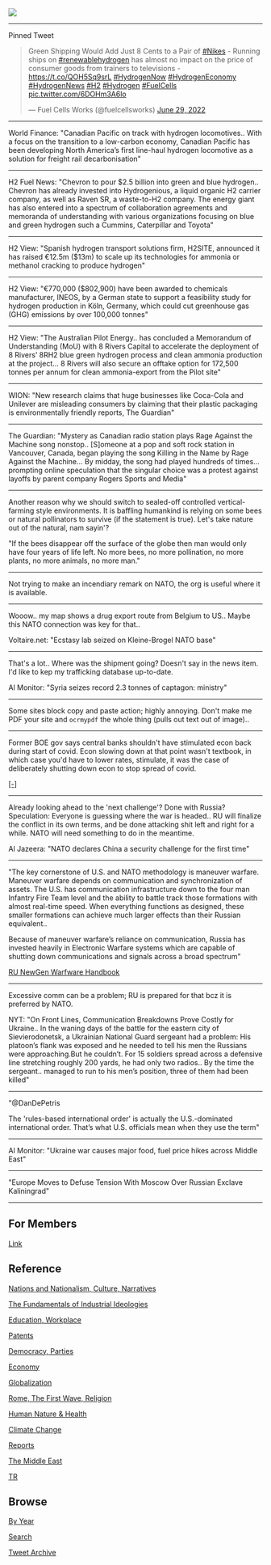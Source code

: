 <img src="https://drive.google.com/uc?export=view&id=1B2wf9R7AMH1d7Vw6e2mucLbIQ5NSjir7"/>

---

Pinned Tweet

<blockquote class="twitter-tweet"><p lang="en" dir="ltr">Green Shipping Would Add Just 8 Cents to a Pair of <a href="https://twitter.com/hashtag/Nikes?src=hash&amp;ref_src=twsrc%5Etfw">#Nikes</a> - Running ships on <a href="https://twitter.com/hashtag/renewablehydrogen?src=hash&amp;ref_src=twsrc%5Etfw">#renewablehydrogen</a> has almost no impact on the price of consumer goods from trainers to televisions - <a href="https://t.co/QOH5Sq9srL">https://t.co/QOH5Sq9srL</a> <a href="https://twitter.com/hashtag/HydrogenNow?src=hash&amp;ref_src=twsrc%5Etfw">#HydrogenNow</a> <a href="https://twitter.com/hashtag/HydrogenEconomy?src=hash&amp;ref_src=twsrc%5Etfw">#HydrogenEconomy</a> <a href="https://twitter.com/hashtag/HydrogenNews?src=hash&amp;ref_src=twsrc%5Etfw">#HydrogenNews</a> <a href="https://twitter.com/hashtag/H2?src=hash&amp;ref_src=twsrc%5Etfw">#H2</a> <a href="https://twitter.com/hashtag/Hydrogen?src=hash&amp;ref_src=twsrc%5Etfw">#Hydrogen</a> <a href="https://twitter.com/hashtag/FuelCells?src=hash&amp;ref_src=twsrc%5Etfw">#FuelCells</a> <a href="https://t.co/6DOHm3A6lo">pic.twitter.com/6DOHm3A6lo</a></p>&mdash; Fuel Cells Works (@fuelcellsworks) <a href="https://twitter.com/fuelcellsworks/status/1542127102941691904?ref_src=twsrc%5Etfw">June 29, 2022</a></blockquote> <script async src="https://platform.twitter.com/widgets.js" charset="utf-8"></script>

---

World Finance: "Canadian Pacific on track with hydrogen
locomotives.. With a focus on the transition to a low-carbon economy,
Canadian Pacific has been developing North America’s first line-haul
hydrogen locomotive as a solution for freight rail decarbonisation"


---

H2 Fuel News: "Chevron to pour $2.5 billion into green and blue
hydrogen.. Chevron has already invested into Hydrogenious, a liquid
organic H2 carrier company, as well as Raven SR, a waste-to-H2
company. The energy giant has also entered into a spectrum of
collaboration agreements and memoranda of understanding with various
organizations focusing on blue and green hydrogen such a Cummins,
Caterpillar and Toyota"

---

H2 View: "Spanish hydrogen transport solutions firm, H2SITE, announced
it has raised €12.5m ($13m) to scale up its technologies for ammonia
or methanol cracking to produce hydrogen"

---

H2 View: "€770,000 ($802,900) have been awarded to chemicals
manufacturer, INEOS, by a German state to support a feasibility study
for hydrogen production in Köln, Germany, which could cut greenhouse
gas (GHG) emissions by over 100,000 tonnes"

---

H2 View: "The Australian Pilot Energy.. has concluded a Memorandum of
Understanding (MoU) with 8 Rivers Capital to accelerate the deployment
of 8 Rivers’ 8RH2 blue green hydrogen process and clean ammonia
production at the project... 8 Rivers will also secure an offtake
option for 172,500 tonnes per annum for clean ammonia-export from the
Pilot site"

---

WION: "New research claims that huge businesses like Coca-Cola and
Unilever are misleading consumers by claiming that their plastic
packaging is environmentally friendly reports, The Guardian"

---

The Guardian: "Mystery as Canadian radio station plays Rage Against
the Machine song nonstop.. [S]omeone at a pop and soft rock station in
Vancouver, Canada, began playing the song Killing in the Name by Rage
Against the Machine... By midday, the song had played hundreds of
times... prompting online speculation that the singular choice was a
protest against layoffs by parent company Rogers Sports and Media"

---

Another reason why we should switch to sealed-off controlled
vertical-farming style environments. It is baffling humankind is
relying on some bees or natural pollinators to survive (if the
statement is true). Let's take nature out of the natural, nam sayin'?

"If the bees disappear off the surface of the globe then man would
only have four years of life left. No more bees, no more pollination,
no more plants, no more animals, no more man."

---

Not trying to make an incendiary remark on NATO, the org is useful
where it is available.

---

Wooow.. my map shows a drug export route from Belgium to US.. Maybe
this NATO connection was key for that..

Voltaire.net: "Ecstasy lab seized on Kleine-Brogel NATO base"

---

That's a lot.. Where was the shipment going? Doesn't say in the news
item. I'd like to kep my trafficking database up-to-date.

Al Monitor: "Syria seizes record 2.3 tonnes of captagon: ministry"

---

Some sites block copy and paste action; highly annoying. Don't make me
PDF your site and `ocrmypdf` the whole thing (pulls out text out of
image).. 

---

Former BOE gov says central banks shouldn't have stimulated econ back
during start of covid. Econ slowing down at that point wasn't
textbook, in which case you'd have to lower rates, stimulate, it was
the case of deliberately shutting down econ to stop spread of covid.

[[-]](https://youtu.be/B6Zb_AvxT8g?t=198)

---

Already looking ahead to the 'next challenge'? Done with Russia?
Speculation: Everyone is guessing where the war is headed..  RU will
finalize the conflict in its own terms, and be done attacking shit
left and right for a while. NATO will need something to do in the
meantime.

Al Jazeera: "NATO declares China a security challenge for the first time"

---

"The key cornerstone of U.S. and NATO methodology is maneuver
warfare. Maneuver warfare depends on communication and synchronization
of assets. The U.S. has communication infrastructure down to the four
man Infantry Fire Team level and the ability to battle track those
formations with almost real-time speed. When everything functions as
designed, these smaller formations can achieve much larger effects
than their Russian equivalent..

Because of maneuver warfare’s reliance on communication, Russia has
invested heavily in Electronic Warfare systems which are capable of
shutting down communications and signals across a broad spectrum"

[RU NewGen Warfware Handbook](https://info.publicintelligence.net/AWG-RussianNewWarfareHandbook.pdf)

---

Excessive comm can be a problem; RU is prepared for that bcz it is
preferred by NATO.

NYT: "On Front Lines, Communication Breakdowns Prove Costly for
Ukraine.. In the waning days of the battle for the eastern city of
Sievierodonetsk, a Ukrainian National Guard sergeant had a problem:
His platoon’s flank was exposed and he needed to tell his men the
Russians were approaching.But he couldn’t. For 15 soldiers spread
across a defensive line stretching roughly 200 yards, he had only two
radios.. By the time the sergeant.. managed to run to his men’s
position, three of them had been killed"

---

"@DanDePetris

The 'rules-based international order' is actually the U.S.-dominated
international order. That’s what U.S. officials mean when they use the
term"

---

Al Monitor: "Ukraine war causes major food, fuel price hikes across Middle East"

---

"Europe Moves to Defuse Tension With Moscow Over Russian Exclave
Kaliningrad"

---

## For Members

[Link](https://thirdwave-members.herokuapp.com)

## Reference

[Nations and Nationalism, Culture, Narratives](2013/02/nations-and-nationalism.html)

[The Fundamentals of Industrial Ideologies](2011/04/fundamentals-of-industrial-ideologies.html)

[Education, Workplace](2017/09/education-workplace.html)

[Patents](2018/09/patents.html)

[Democracy, Parties](2016/11/democracy.html)

[Economy](2018/05/economy.html)

[Globalization](2018/09/globalization.html)

[Rome, The First Wave, Religion](2017/12/rome.html)

[Human Nature & Health](2020/07/human-nature.html)

[Climate Change](2018/12/climate.html)

[Reports](2019/05/reports.html)

[The Middle East](2019/07/middleeast.html)

[TR](../tr)

## Browse

[By Year](years.html)

[Search](search.html)

[Tweet Archive](tweets/index.html)
